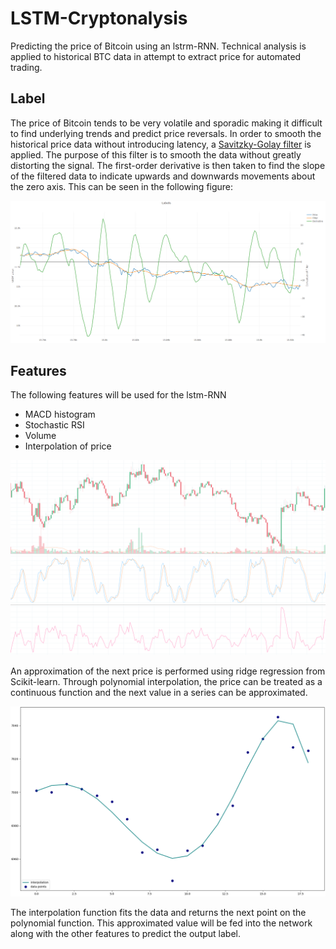 # LSTM-Cryptonalysis
Predicting the price of Bitcoin using an lstrm-RNN. Technical analysis is applied to historical BTC data in attempt to extract price for automated trading. 

## Label
The price of Bitcoin tends to be very volatile and sporadic making it difficult to find underlying trends and predict price reversals. In order to smooth the historical price data without introducing latency, a [Savitzky-Golay filter](https://docs.scipy.org/doc/scipy-0.16.1/reference/generated/scipy.signal.savgol_filter.html) is applied. The purpose of this filter is to smooth the data without greatly distorting the signal. The first-order derivative is then taken to find the slope of the filtered data to indicate upwards and downwards movements about the zero axis. This can be seen in the following figure:    
     
![alt text](docs/label_snip.PNG)
    
## Features
The following features will be used for the lstm-RNN

* MACD histogram
* Stochastic RSI
* Volume
* Interpolation of price
    
![alt text](docs/ta_analysis.PNG)   

An approximation of the next price is performed using ridge regression from Scikit-learn. Through polynomial interpolation, the price can be treated as a continuous function and the next value in a series can be approximated. 

![alt text](docs/poly_interpolation.png)

The interpolation function fits the data and returns the next point on the polynomial function. This approximated value will be fed into the network along with the other features to predict the output label.
